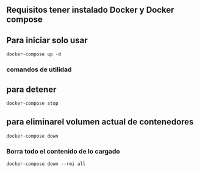 ## Requisitos tener instalado Docker y Docker compose
## Para iniciar solo usar
```
docker-compose up -d
```

### comandos de utilidad

## para detener

```
docker-compose stop
```

## para eliminarel volumen actual de contenedores
```
docker-compose down
```

### Borra todo el contenido de lo cargado
```
docker-compose down --rmi all
```

